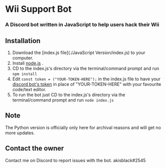 # Wii Support Bot
### A Discord bot written in JavaScript to help users hack their Wii 


## Installation
1. Download the [index.js file](./JavaScript Version/index.js) to your computer.
2. Install [node.js](https://nodejs.org/en/) .
3. CD to the index.js's directory via the terminal/command prompt and run `npm install`
4. Edit `const token = ("YOUR-TOKEN-HERE");` in the index.js file to have your [discord bot's token](https://www.writebots.com/discord-bot-token/) in place of "YOUR-TOKEN-HERE" with your favourite code/text editor.
5. To run the bot just CD to the index.js's directory via the terminal/command prompt and run `node index.js`

## Note 
The Python version is officially only here for archival reasons and will get no more updates.

## Contact the owner
Contact me on Discord to report issues with the bot. akisblack#2545
